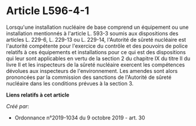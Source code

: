 # Article L596-4-1

Lorsqu'une installation nucléaire de base comprend un équipement ou une installation mentionnés à l'article L. 593-3 soumis
aux dispositions des articles L. 229-6, L. 229-13 ou L. 229-14, l'Autorité de sûreté nucléaire est l'autorité compétente pour
l'exercice du contrôle et des pouvoirs de police relatifs à ces équipements et installations pour ce qui est des dispositions
qui leur sont applicables en vertu de la section 2 du chapitre IX du titre II du livre II et les inspecteurs de la sûreté
nucléaire exercent les compétences dévolues aux inspecteurs de l'environnement. Les amendes sont alors prononcées par la
commission des sanctions de l'Autorité de sûreté nucléaire dans les conditions prévues à la section 3.

**Liens relatifs à cet article**

_Créé par_:

  - Ordonnance n°2019-1034 du 9 octobre 2019 - art. 30
